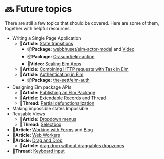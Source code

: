 # 🔜 Future topics

There are still a few topics that should be covered. Here are some of them, together with helpful resources.

* Writing a Single Page Application
  * 📄**Article:** [State transitions](https://www.curry-software.com/en/blog/elm_shared_state/)
    * 📦**Package:** [webbhuset/elm-actor-model](https://package.elm-lang.org/packages/webbhuset/elm-actor-model/4.0.0/) and [Video](https://www.youtube.com/watch?v=YV_qrjN8bRA)
    * 📦**Package:** [Orasund/elm-action](https://package.elm-lang.org/packages/Orasund/elm-action/latest/)
    * 🎥**Video:** [Scaling Elm Apps](https://www.youtube.com/watch?v=DoA4Txr4GUs)
  * 📄**Article:** [Combining HTTP requests with Task in Elm](https://korban.net/posts/elm/2019-02-15-combining-http-requests-with-task-in-elm/)
  * 📄**Article:** [Authenticating in Elm](https://blog.thesett.com/)
    * 📦**Package:** [the-sett/elm-auth](https://package.elm-lang.org/packages/the-sett/elm-auth/latest/)
* Designing Elm package APIs
  * 📄**Article:** [Publishing an Elm Package](https://medium.com/@Max_Goldstein/how-to-publish-an-elm-package-3053b771e545)
  * 📄**Article:** [Extendable Records](https://medium.com/@ckoster22/advanced-types-in-elm-extensible-records-67e9d804030d) and [Thread](https://discourse.elm-lang.org/t/moving-from-similar-to-same/2527/7)
  * 👥**Thread:** [Partial defunctionalization](https://discourse.elm-lang.org/t/a-useful-technique-partial-defunctionalization/5333)
* Making impossible states Impossible
* Reusable Views
  * 📄**Article:** [Dropdown menus](https://medium.com/elm-shorts/a-reusable-dropdown-in-elm-part-1-d7ac2d106f13)
  * 👥**Thread:** [Selectbox](https://www.reddit.com/r/elm/comments/azqtk4/select_box_in_elm/)
* 📄**Article:** [Working with Forms](https://medium.com/@l.mugnaini/forms-in-elm-validation-tutorial-and-examples-2339830055da) and [Blog](https://korban.net/posts/elm/2018-11-27-build-complex-forms-validation-elm/)
* 📄**Article:** [Web Workers](https://medium.com/@nithstong/elm-with-web-workers-1c2c3d55f939)
* 📄**Article:** [Drag and Drop](https://medium.com/elm-shorts/elm-drag-and-drop-game-630205556d2)
  * 📄**Article:** [drag drop without draggables dropzones](https://blog.noredink.com/post/186724971283/drag-drop-without-draggables-dropzones)
* 👥**Thread:** [Keyboard input](https://www.reddit.com/r/elm/comments/bkxr92/difficulty_with_preventing_default_on_key_down/)

